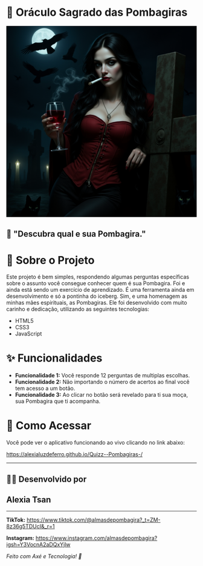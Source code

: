 # 🙏 Oráculo Sagrado das Pombagiras

![Descrição da imagem](https://raw.githubusercontent.com/alexialuzdeferro/Quizz--Pombagiras-/refs/heads/main/assets/undefined_An_Artgerm-style_hyp.png )


## 💃 "Descubra qual e sua Pombagira."



# 📖 Sobre o Projeto

Este projeto é bem simples, respondendo algumas perguntas específicas sobre o assunto você consegue conhecer quem é sua Pombagira. Foi e ainda está sendo um exercício de aprendizado. É uma ferramenta ainda em desenvolvimento e só a pontinha do iceberg. Sim, e uma homenagem as minhas mães espirituais, as Pombagiras. Ele foi desenvolvido com muito carinho e dedicação, utilizando as seguintes tecnologias:

*   HTML5
*   CSS3
*   JavaScript

# ✨ Funcionalidades

*   **Funcionalidade 1:** Você responde 12 perguntas de multiplas escolhas.
*   **Funcionalidade 2:** Não importando o número de acertos ao final você tem acesso a um botão.
*   **Funcionalidade 3:** Ao clicar no botão será revelado para ti sua moça,  sua Pombagira que ti acompanha.

# 🚀 Como Acessar

Você pode ver o aplicativo funcionando ao vivo clicando no link abaixo:

https://alexialuzdeferro.github.io/Quizz--Pombagiras-/

---

## 👩‍💻 Desenvolvido por

## Alexia Tsan

---

**TikTok:** 
https://www.tiktok.com/@almasdepombagira?_t=ZM-8z36g5TDUcI&_r=1

**Instagram:** 
https://www.instagram.com/almasdepombagira?igsh=Y3VocnA2aDQxYjlw

*Feito com Axé e Tecnologia! 🌹*
